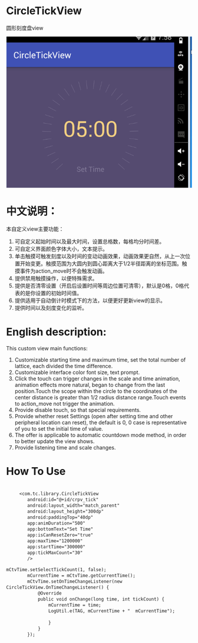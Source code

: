 # CircleTickView
圆形刻度盘view

![view截图](https://github.com/389273716/CircleTickView/blob/master/app/GIF.gif)

# 中文说明：
本自定义view主要功能：

1. 可自定义起始时间以及最大时间，设置总格数，每格均分时间差。
1. 可自定义界面颜色字体大小，文本提示。
1. 单击触摸可触发刻度以及时间的变动动画效果，动画效果更自然，从上一次位置开始变更。触摸范围为大圆内到圆心距离大于1/2半径距离的坐标范围。触摸事件为action_move时不会触发动画。
1. 提供禁用触摸操作，以便特殊需求。
1. 提供是否清零设置（开启后设置时间等周边位置可清零），默认是0格，0格代表的是你设置的初始时间值。
1. 提供适用于自动倒计时模式下的方法，以便更好更新view的显示。
1. 提供时间以及刻度变化的监听。

# English description:
This custom view main functions:


1. Customizable starting time and maximum time, set the total number of lattice, each divided the time difference.
1. Customizable interface color font size, text prompt.
1. Click the touch can trigger changes in the scale and time animation, animation effects more natural, began to change from the last position.Touch the scope within the circle to the coordinates of the center distance is greater than 1/2 radius distance range.Touch events to action_move not trigger the animation.
1. Provide disable touch, so that special requirements.
1. Provide whether reset Settings (open after setting time and other peripheral location can reset), the default is 0, 0 case is representative of you to set the initial time of value.
1. The offer is applicable to automatic countdown mode method, in order to better update the view shows.
1. Provide listening time and scale changes.


# How To Use
```

     <com.tc.library.CircleTickView
        android:id="@+id/crpv_tick"
        android:layout_width="match_parent"
        android:layout_height="300dp"
        android:paddingTop="40dp"
        app:animDuration="500"
        app:bottomText="Set Time"
        app:isCanResetZero="true"
        app:maxTime="1200000"
        app:startTime="300000"
        app:tickMaxCount="30"
        />
```

```
mCtvTime.setSelectTickCount(1, false);
        mCurrentTime = mCtvTime.getCurrentTime();
        mCtvTime.setOnTimeChangeListener(new CircleTickView.OnTimeChangeListener() {
            @Override
            public void onChange(long time, int tickCount) {
                mCurrentTime = time;
                LogUtil.e(TAG, mCurrentTime + "  mCurrentTime");

                }
            }
        });
```
